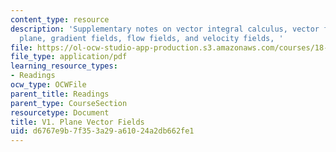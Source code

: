 ```yaml
---
content_type: resource
description: 'Supplementary notes on vector integral calculus, vector fields in the
  plane, gradient fields, flow fields, and velocity fields, '
file: https://ol-ocw-studio-app-production.s3.amazonaws.com/courses/18-02-multivariable-calculus-fall-2007/d6767e9b7f353a29a61024a2db662fe1_plane_vector_fld.pdf
file_type: application/pdf
learning_resource_types:
- Readings
ocw_type: OCWFile
parent_title: Readings
parent_type: CourseSection
resourcetype: Document
title: V1. Plane Vector Fields
uid: d6767e9b-7f35-3a29-a610-24a2db662fe1
---
```

